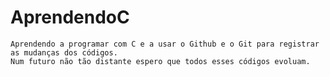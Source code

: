 # AprendendoC
	Aprendendo a programar com C e a usar o Github e o Git para registrar as mudanças dos códigos.
	Num futuro não tão distante espero que todos esses códigos evoluam.
